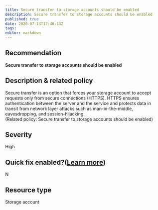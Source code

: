 ```yaml
---
title: Secure transfer to storage accounts should be enabled
description: Secure transfer to storage accounts should be enabled
published: true
date: 2020-07-14T17:46:13Z
tags:
editor: markdown
---
```


## Recommendation
**Secure transfer to storage accounts should be enabled**

## Description & related policy
Secure transfer is an option that forces your storage account to accept requests only from secure connections (HTTPS). HTTPS ensures authentication between the server and the service and protects data in transit from network layer attacks such as man-in-the-middle, eavesdropping, and session-hijacking.<br>(Related policy: Secure transfer to storage accounts should be enabled)

## Severity
High

## Quick fix enabled?([Learn more](https://docs.microsoft.com/azure/security-center/security-center-remediate-recommendations#recommendations-with-quick-fix-remediation))
N

## Resource type
Storage account




